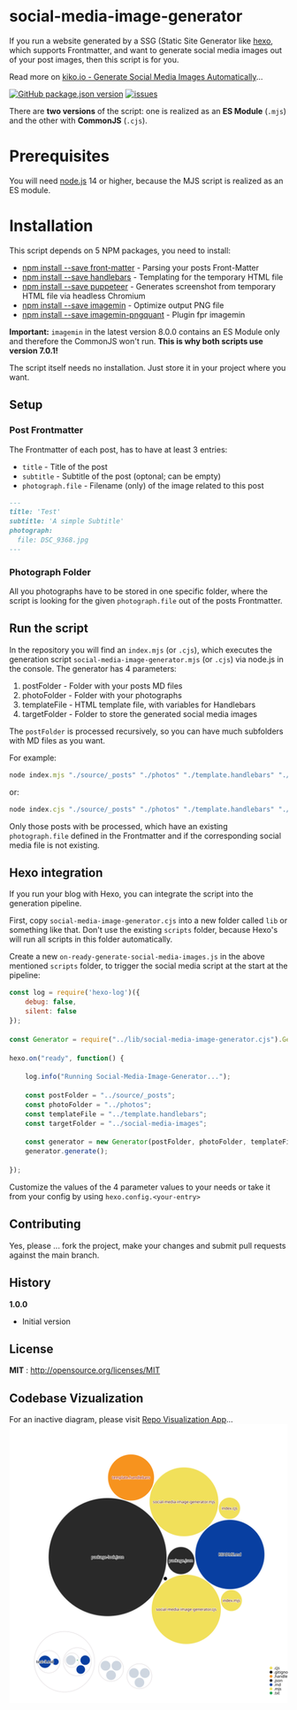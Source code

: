 # social-media-image-generator

If you run a website generated by a SSG (Static Site Generator like [hexo](https://hexo.io/), which supports Frontmatter, and want to generate social media images out of your post images, then this script is for you.

Read more on [kiko.io - Generate Social Media Images Automatically](https://kiko.io/post/Generate-Social-Media-Images-Automatically/)...

[![GitHub package.json version](https://img.shields.io/github/package-json/v/kristofzerbe/social-media-image-generator?label=version&style=flat-square)](https://github.com/kristofzerbe/social-media-image-generator/blob/main/package.json)
[![issues](https://img.shields.io/github/issues/kristofzerbe/social-media-image-generator?label=github%20issues&style=flat-square)](https://github.com/kristofzerbe/social-media-image-generator/issues)

There are **two versions** of the script: one is realized as an **ES Module** (``.mjs``) and the other with **CommonJS** (``.cjs``).

# Prerequisites

You will need [node.js](https://nodejs.org/en/) 14 or higher, because the MJS script is realized as an ES module.
# Installation

This script depends on 5 NPM packages, you need to install:

* [npm install --save front-matter](https://www.npmjs.com/package/front-matter) - Parsing your posts Front-Matter
* [npm install --save handlebars](https://www.npmjs.com/package/handlebars) - Templating for the temporary HTML file
* [npm install --save puppeteer](https://www.npmjs.com/package/puppeteer) - Generates screenshot from temporary HTML file via headless Chromium
* [npm install --save imagemin](https://www.npmjs.com/package/imagemin) - Optimize output PNG file
* [npm install --save imagemin-pngquant](https://www.npmjs.com/package/imagemin-pngquant) - Plugin fpr imagemin

**Important:** ``imagemin`` in the latest version 8.0.0 contains an ES Module only and therefore the CommonJS won't run. **This is why both scripts use version 7.0.1!**

The script itself needs no installation. Just store it in your project where you want.

## Setup

### Post Frontmatter

The Frontmatter of each post, has to have at least 3 entries:

* ``title`` - Title of the post
* ``subtitle`` - Subtitle of the post (optonal; can be empty)
* ``photograph.file`` - Filename (only) of the image related to this post

```md
---
title: 'Test'
subtitle: 'A simple Subtitle'
photograph:
  file: DSC_9368.jpg
---
```

### Photograph Folder

All you photographs have to be stored in one specific folder, where the script is looking for the given ``photograph.file`` out of the posts Frontmatter.

## Run the script

In the repository you will find an ``index.mjs`` (or ``.cjs``), which executes the generation script ``social-media-image-generator.mjs`` (or ``.cjs``) via node.js in the console. The generator has 4 parameters:

1. postFolder - Folder with your posts MD files
2. photoFolder - Folder with your photographs
3. templateFile - HTML template file, with variables for Handlebars
4. targetFolder - Folder to store the generated social media images

The ``postFolder`` is processed recursively, so you can have much subfolders with MD files as you want.

For example:
```js
node index.mjs "./source/_posts" "./photos" "./template.handlebars" "./social-media-images"
```

or:
```js
node index.cjs "./source/_posts" "./photos" "./template.handlebars" "./social-media-images"
```

Only those posts with be processed, which have an existing ``photograph.file`` defined in the Frontmatter and if the corresponding social media file is not existing.

## Hexo integration

If you run your blog with Hexo, you can integrate the script into the generation pipeline.

First, copy ``social-media-image-generator.cjs`` into a new folder called ``lib`` or something like that. Don't use the existing ``scripts`` folder, because Hexo's will run all scripts in this folder automatically.

Create a new ``on-ready-generate-social-media-images.js`` in the above mentioned ``scripts`` folder, to trigger the social media script at the start at the pipeline:

```js
const log = require('hexo-log')({
    debug: false,
    silent: false
});

const Generator = require("../lib/social-media-image-generator.cjs").Generator;

hexo.on("ready", function() {
    
    log.info("Running Social-Media-Image-Generator...");

    const postFolder = "../source/_posts";
    const photoFolder = "../photos";
    const templateFile = "../template.handlebars";
    const targetFolder = "../social-media-images";

    const generator = new Generator(postFolder, photoFolder, templateFile, targetFolder);
    generator.generate();

});
```

Customize the values of the 4 parameter values to your needs or take it from your config by using ``hexo.config.<your-entry>``

## Contributing

Yes, please ... fork the project, make your changes and submit pull requests against the main branch.

## History

**1.0.0**
- Initial version

## License

**MIT** : http://opensource.org/licenses/MIT

## Codebase Vizualization
For an inactive diagram, please visit [Repo Visualization App](https://octo-repo-visualization.vercel.app/?repo=kristofzerbe%2Fsocial-media-image-generator)...
![Visualization of the codebase](./DIAGRAM.svg)

